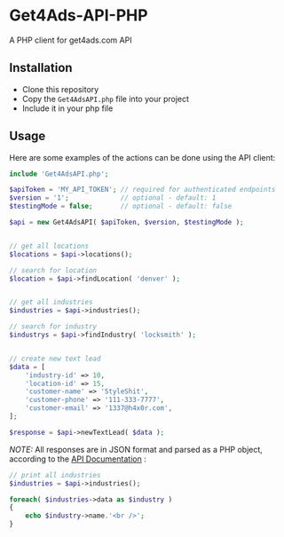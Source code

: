 # Get4Ads-API-PHP
A PHP client for get4ads.com API

Installation
-
* Clone this repository
* Copy the `Get4AdsAPI.php` file into your project
* Include it in your php file

Usage
-

Here are some examples of the actions can be done using the API client:

```PHP
include 'Get4AdsAPI.php';

$apiToken = 'MY_API_TOKEN'; // required for authenticated endpoints
$version = '1';             // optional - default: 1
$testingMode = false;       // optional - default: false

$api = new Get4AdsAPI( $apiToken, $version, $testingMode );


// get all locations
$locations = $api->locations();

// search for location
$location = $api->findLocation( 'denver' );


// get all industries
$industries = $api->industries();

// search for industry
$industrys = $api->findIndustry( 'locksmith' );


// create new text lead
$data = [
    'industry-id' => 10, 
    'location-id' => 15, 
    'customer-name' => 'StyleShit',
    'customer-phone' => '111-333-7777',
    'customer-email' => '1337@h4x0r.com',
];

$response = $api->newTextLead( $data );
```

*NOTE:* All responses are in JSON format and parsed as a PHP object, according to the [API Documentation](https://get4ads.com/docs/v1) :

```PHP
// print all industries
$industries = $api->industries();

foreach( $industries->data as $industry )
{
    echo $industry->name.'<br />';
}
```